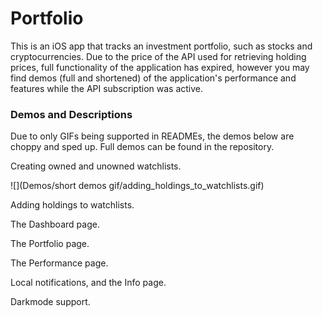 # Portfolio
This is an iOS app that tracks an investment portfolio, such as stocks and cryptocurrencies. Due to the price of the API used for retrieving holding prices, full functionality of the application has expired, however you may find demos (full and shortened) of the application's performance and features while the API subscription was active.

### Demos and Descriptions

Due to only GIFs being supported in READMEs, the demos below are choppy and sped up. Full demos can be found in the repository.

Creating owned and unowned watchlists.

![](Demos/short demos gif/adding_holdings_to_watchlists.gif)

Adding holdings to watchlists.

The Dashboard page.

The Portfolio page.

The Performance page.

Local notifications, and the Info page.

Darkmode support.

